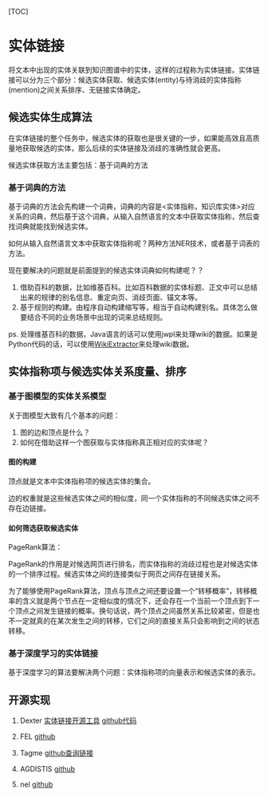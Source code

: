 [TOC]

# 实体链接

将文本中出现的实体关联到知识图谱中的实体，这样的过程称为实体链接。实体链接可以分为三个部分：候选实体获取、候选实体(entity)与待消歧的实体指称(mention)之间关系排序、无链接实体确定。

## 候选实体生成算法

在实体链接的整个任务中，候选实体的获取也是很关键的一步，如果能高效且高质量地获取候选的实体，那么后续的实体链接及消歧的准确性就会更高。

候选实体获取方法主要包括：基于词典的方法

### 基于词典的方法

基于词典的方法会先构建一个词典，词典的内容是<实体指称，知识库实体>对应关系的词典，然后基于这个词典，从输入自然语言的文本中获取实体指称，然后查找词典就能找到候选实体。

如何从输入自然语言文本中获取实体指称呢？两种方法NER技术，或者基于词表的方法。

现在要解决的问题就是前面提到的候选实体词典如何构建呢？？

1. 借助百科的数据，比如维基百科。比如百科数据的实体标题、正文中可以总结出来的规律的别名信息、重定向页、消歧页面、锚文本等。
2. 基于规则的构建。由程序自动构建缩写等，相当于自动构建别名。具体怎么做要结合不同的业务场景中出现的词来总结规则。

ps. 处理维基百科的数据，Java语言的话可以使用jwpl来处理wiki的数据。如果是Python代码的话，可以使用[WikiExtractor](https://github.com/attardi/wikiextractor)来处理wiki数据。

## 实体指称项与候选实体关系度量、排序

### 基于图模型的实体关系模型

关于图模型大致有几个基本的问题：

1. 图的边和顶点是什么？
2. 如何在借助这样一个图获取与实体指称真正相对应的实体呢？

#### 图的构建

顶点就是文本中实体指称项的候选实体的集合。

边的权重就是这些候选实体之间的相似度，同一个实体指称的不同候选实体之间不存在边链接。

#### 如何筛选获取候选实体

PageRank算法：

PageRank的作用是对候选网页进行排名，而实体指称的消歧过程也是对候选实体的一个排序过程。候选实体之间的连接类似于网页之间存在链接关系。

为了能够使用PageRank算法，顶点与顶点之间还要设置一个“转移概率”，转移概率的含义就是两个节点在一定相似度的情况下，还会存在一个当前一个顶点到下一个顶点之间发生链接的概率。换句话说，两个顶点之间虽然关系比较紧密，但是也不一定就真的在某次发生之间的转移，它们之间的直接关系只会影响到之间的状态转移。

### 基于深度学习的实体链接

基于深度学习的算法要解决两个问题：实体指称项的向量表示和候选实体的表示。

## 开源实现

1. Dexter
  [实体链接开源工具](https://blog.csdn.net/qq_37043191/article/details/81906433)
  [github代码](https://github.com/dexter/dexter)

2. FEL
   [github](https://github.com/yahoo/FEL)

3. Tagme
   [github查询链接](https://github.com/search?utf8=✓&q=TAGME+entity+link&type=)

4. AGDISTIS
   [github](https://github.com/dice-group/AGDISTIS)

5. nel
   [github](https://github.com/wikilinks/nel)
